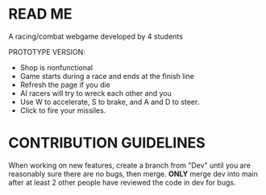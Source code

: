 # READ ME
A racing/combat webgame developed by 4 students

PROTOTYPE VERSION:
  * Shop is nonfunctional
  * Game starts during a race and ends at the finish line
  * Refresh the page if you die
  * AI racers will try to wreck each other and you
  * Use W to accelerate, S to brake, and A and D to steer.
  * Click to fire your missiles.
    
# CONTRIBUTION GUIDELINES
When working on new features, create a branch from "Dev" until you are reasonably sure there are no bugs, then merge. **ONLY** merge dev into main after at least 2 other people have reviewed the code in dev for bugs.
